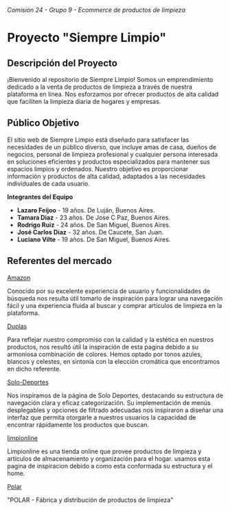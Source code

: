 *Comisión 24 - Grupo 9 - Ecommerce de productos de limpieza*

# Proyecto "Siempre Limpio"


## Descripción del Proyecto

  ¡Bienvenido al repositorio de Siempre Limpio! Somos un emprendimiento dedicado a la venta de productos de limpieza a través de nuestra plataforma en línea. Nos esforzamos por ofrecer productos de alta calidad que faciliten la limpieza diaria de hogares y empresas.

## Público Objetivo

  El sitio web de Siempre Limpio está diseñado para satisfacer las necesidades de un público diverso, que incluye amas de casa, dueños de negocios, personal de limpieza profesional y cualquier persona interesada en soluciones eficientes y productos especializados para mantener sus espacios limpios y ordenados. Nuestro objetivo es proporcionar información y productos de alta calidad, adaptados a las necesidades individuales de cada usuario.


**Integrantes del Equipo**

   * **Lazaro Feijoo** - 19 años. De Luján, Buenos Aires.
   * **Tamara Diaz** - 23 años. De Jose C Paz, Buenos Aires.
   * **Rodrigo Ruiz** - 24 años. De San Miguel, Buenos Aires.
   * **José Carlos Diaz** -  32 años. De Caucete, San Juan.
   * **Luciano Vilte** - 19 años. De San Miguel, Buenos Aires.


## Referentes del mercado

[Amazon](https://www.amazon.com/)

 Conocido por su excelente experiencia de usuario y funcionalidades de búsqueda nos resulta útil tomarlo de inspiración para lograr una navegación fácil y una experiencia fluida al buscar y comprar artículos de limpieza en la plataforma.
 
 
[Duplas](https://duplas.com.br/)

 Para reflejar nuestro compromiso con la calidad y la estética en nuestros productos, nos resultó útil la inspiración de esta pagina debido a su armoniosa combinación de colores. Hemos optado por tonos azules, blancos y celestes, en sintonía con la elección cromática que encontramos en dicho referente.




[Solo-Deportes](https://www.solodeportes.com.ar/)

Nos inspiramos de la página de Solo Deportes, destacando su estructura de navegación clara y eficaz categorización. Su implementación de menús desplegables y opciones de filtrado adecuadas nos inspiraron a diseñar una interfaz que permita otorgarle a nuestros usuarios la capacidad de encontrar rápidamente los productos que buscan.


[limpionline](https://www.limpionline.com/)

Limpionline es una tienda online que provee productos de limpieza y artículos de almacenamiento y organización para el hogar.
usamos esta pagina de inspiracion debido a como esta conformada su estructura y el home.

[Polar](https://www.distribuidorapolar.com.ar) 

"POLAR - Fábrica y distribución de productos de limpieza"

